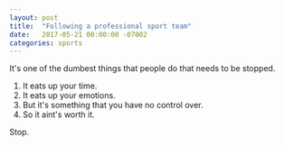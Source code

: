 ```yaml
---
layout: post
title:  "Following a professional sport team"
date:   2017-05-21 00:00:00 -07002
categories: sports
---
```


It's one of the dumbest things that people do that needs to be stopped.

1. It eats up your time.
2. It eats up your emotions.
3. But it's something that you have no control over.
4. So it aint's worth it.

Stop.
